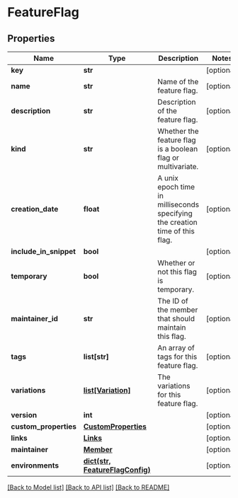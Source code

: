 # FeatureFlag

## Properties
Name | Type | Description | Notes
------------ | ------------- | ------------- | -------------
**key** | **str** |  | [optional] 
**name** | **str** | Name of the feature flag. | [optional] 
**description** | **str** | Description of the feature flag. | [optional] 
**kind** | **str** | Whether the feature flag is a boolean flag or multivariate. | [optional] 
**creation_date** | **float** | A unix epoch time in milliseconds specifying the creation time of this flag. | [optional] 
**include_in_snippet** | **bool** |  | [optional] 
**temporary** | **bool** | Whether or not this flag is temporary. | [optional] 
**maintainer_id** | **str** | The ID of the member that should maintain this flag. | [optional] 
**tags** | **list[str]** | An array of tags for this feature flag. | [optional] 
**variations** | [**list[Variation]**](Variation.md) | The variations for this feature flag. | [optional] 
**version** | **int** |  | [optional] 
**custom_properties** | [**CustomProperties**](CustomProperties.md) |  | [optional] 
**links** | [**Links**](Links.md) |  | [optional] 
**maintainer** | [**Member**](Member.md) |  | [optional] 
**environments** | [**dict(str, FeatureFlagConfig)**](FeatureFlagConfig.md) |  | [optional] 

[[Back to Model list]](../README.md#documentation-for-models) [[Back to API list]](../README.md#documentation-for-api-endpoints) [[Back to README]](../README.md)


